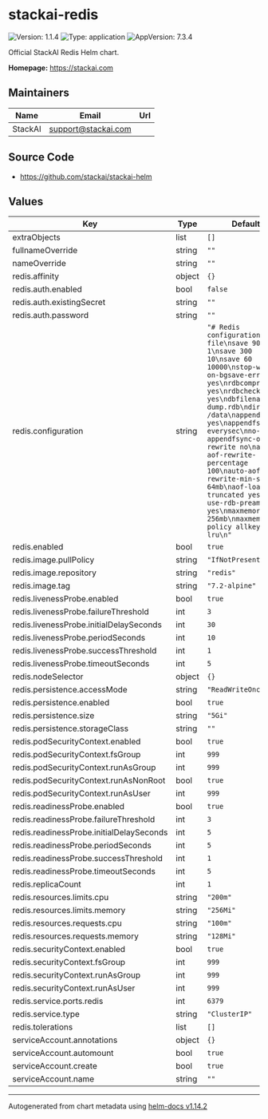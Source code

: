 # stackai-redis

![Version: 1.1.4](https://img.shields.io/badge/Version-1.1.4-informational?style=flat-square) ![Type: application](https://img.shields.io/badge/Type-application-informational?style=flat-square) ![AppVersion: 7.3.4](https://img.shields.io/badge/AppVersion-7.3.4-informational?style=flat-square)

Official StackAI Redis Helm chart.

**Homepage:** <https://stackai.com>

## Maintainers

| Name | Email | Url |
| ---- | ------ | --- |
| StackAI | <support@stackai.com> |  |

## Source Code

* <https://github.com/stackai/stackai-helm>

## Values

| Key | Type | Default | Description |
|-----|------|---------|-------------|
| extraObjects | list | `[]` |  |
| fullnameOverride | string | `""` |  |
| nameOverride | string | `""` |  |
| redis.affinity | object | `{}` |  |
| redis.auth.enabled | bool | `false` |  |
| redis.auth.existingSecret | string | `""` |  |
| redis.auth.password | string | `""` |  |
| redis.configuration | string | `"# Redis configuration file\nsave 900 1\nsave 300 10\nsave 60 10000\nstop-writes-on-bgsave-error yes\nrdbcompression yes\nrdbchecksum yes\ndbfilename dump.rdb\ndir /data\nappendonly yes\nappendfsync everysec\nno-appendfsync-on-rewrite no\nauto-aof-rewrite-percentage 100\nauto-aof-rewrite-min-size 64mb\naof-load-truncated yes\naof-use-rdb-preamble yes\nmaxmemory 256mb\nmaxmemory-policy allkeys-lru\n"` |  |
| redis.enabled | bool | `true` |  |
| redis.image.pullPolicy | string | `"IfNotPresent"` |  |
| redis.image.repository | string | `"redis"` |  |
| redis.image.tag | string | `"7.2-alpine"` |  |
| redis.livenessProbe.enabled | bool | `true` |  |
| redis.livenessProbe.failureThreshold | int | `3` |  |
| redis.livenessProbe.initialDelaySeconds | int | `30` |  |
| redis.livenessProbe.periodSeconds | int | `10` |  |
| redis.livenessProbe.successThreshold | int | `1` |  |
| redis.livenessProbe.timeoutSeconds | int | `5` |  |
| redis.nodeSelector | object | `{}` |  |
| redis.persistence.accessMode | string | `"ReadWriteOnce"` |  |
| redis.persistence.enabled | bool | `true` |  |
| redis.persistence.size | string | `"5Gi"` |  |
| redis.persistence.storageClass | string | `""` |  |
| redis.podSecurityContext.enabled | bool | `true` |  |
| redis.podSecurityContext.fsGroup | int | `999` |  |
| redis.podSecurityContext.runAsGroup | int | `999` |  |
| redis.podSecurityContext.runAsNonRoot | bool | `true` |  |
| redis.podSecurityContext.runAsUser | int | `999` |  |
| redis.readinessProbe.enabled | bool | `true` |  |
| redis.readinessProbe.failureThreshold | int | `3` |  |
| redis.readinessProbe.initialDelaySeconds | int | `5` |  |
| redis.readinessProbe.periodSeconds | int | `5` |  |
| redis.readinessProbe.successThreshold | int | `1` |  |
| redis.readinessProbe.timeoutSeconds | int | `5` |  |
| redis.replicaCount | int | `1` |  |
| redis.resources.limits.cpu | string | `"200m"` |  |
| redis.resources.limits.memory | string | `"256Mi"` |  |
| redis.resources.requests.cpu | string | `"100m"` |  |
| redis.resources.requests.memory | string | `"128Mi"` |  |
| redis.securityContext.enabled | bool | `true` |  |
| redis.securityContext.fsGroup | int | `999` |  |
| redis.securityContext.runAsGroup | int | `999` |  |
| redis.securityContext.runAsUser | int | `999` |  |
| redis.service.ports.redis | int | `6379` |  |
| redis.service.type | string | `"ClusterIP"` |  |
| redis.tolerations | list | `[]` |  |
| serviceAccount.annotations | object | `{}` |  |
| serviceAccount.automount | bool | `true` |  |
| serviceAccount.create | bool | `true` |  |
| serviceAccount.name | string | `""` |  |

----------------------------------------------
Autogenerated from chart metadata using [helm-docs v1.14.2](https://github.com/norwoodj/helm-docs/releases/v1.14.2)
